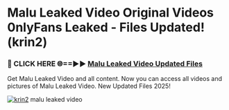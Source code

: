 # Malu Leaked Video Original Videos 0nlyFans Leaked - Files Updated! (krin2)

<h3>🔴 CLICK HERE 🌐==►► <a href="https://tinyurl.com/2wckxsce" rel="nofollow">Malu Leaked Video Updated Files</a></h3>

Get Malu Leaked Video and all content. Now you can access all videos and pictures of Malu Leaked Video. New Updated Files 2025!

[![krin2](https://i.imgur.com/AFduVYN.gif)](https://tinyurl.com/2wckxsce)
malu leaked video